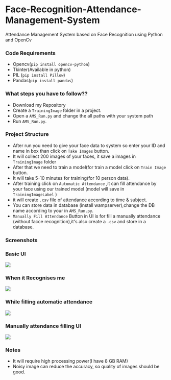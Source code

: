 # Face-Recognition-Attendance-Management-System
Attendance Management System based on Face Recognition using Python  and OpenCv  


### Code Requirements
- Opencv(`pip install opencv-python`)
- Tkinter(Available in python)
- PIL (`pip install Pillow`)
- Pandas(`pip install pandas`)

### What steps you have to follow??
- Download my Repository 
- Create a `TrainingImage` folder in a project.
- Open a `AMS_Run.py` and change the all paths with your system path
- Run `AMS_Run.py`.

### Project Structure

- After run you need to give your face data to system so enter your ID and name in box than click on `Take Images` button.
- It will collect 200 images of your faces, it save a images in `TrainingImage` folder
- After that we need to train a model(for train a model click on `Train Image` button.
- It will take 5-10 minutes for training(for 10 person data).
- After training click on `Automatic Attendance` ,it can fill attendance by your face using our trained model (model will save in `TrainingImageLabel` )
- it will create `.csv` file of attendance according to time & subject.
- You can store data in database (install wampserver),change the DB name according to your in `AMS_Run.py`.
- `Manually Fill Attendance` Button in UI is for fill a manually attendance (without facce recognition),it's also create a `.csv` and store in a database.

### Screenshots

### Basic UI
<img src="https://github.com/nithyalakshmi4218/Attendance-Management-System-using-face-recognition/main/Screenshot 1.png">

### When it Recognises me
<img src="https://github.com/nithyalakshmi4218/Attendance-Management-System-using-face-recognition/main/Screenshot 3.png">

### While filling automatic attendance
<img src="https://github.com/nithyalakshmi4218/Attendance-Management-System-using-face-recognition/main/Screenshot 2.png">

### Manually attendance filling UI
<img src="https://github.com/nithyalakshmi4218/Attendance-Management-System-using-face-recognition/main/Screenshot 3.png">

### Notes
- It will require high processing power(I have 8 GB RAM)
- Noisy image can reduce the accuracy, so quality of images should be good.


